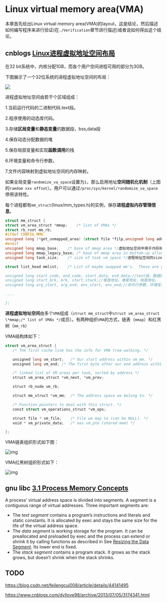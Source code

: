 # Linux virtual memory area(VMA)

本章首先给出Linux virtual memory area(VMA)的layout，这是结论，然后描述如何编写程序来进行验证(在`./Verification`章节进行描述)或者说如何得出这个结论。

## cnblogs [Linux进程虚拟地址空间布局](http://www.cnblogs.com/fellow1988/p/6220710.html)

在32 bit系统中，内核分配1GB，而各个用户空间进程可用的部分为3GB。

下图展示了一个32位系统的进程虚拟地址空间的布局：

![](https://images2015.cnblogs.com/blog/709240/201612/709240-20161226184059898-719651798.png)

进程虚拟地址空间由若干个区域组成：

1.当前运行代码的二进制代码.text段。

2.程序使用的动态库代码。

3.存储**区局变量**和**静态变量**的数据段，bss,data段

4.保存动态分配数据的堆

5.保存局部变量和实现**函数调用**的栈

6.环境变量和命令行参数。

7.文件内容映射到虚拟地址空间的内存映射。

如果全局变量`randomize_va_space`设置为`1`，那么启用地址**空间随机化机制**（上图的`ramdom xxx offset`）。用户可以通过`/proc/sys/kernel/randomize_va_space`停用该特性。

每个进程都有`mm_struct`(linux/mm_types.h)的实例，保存**进程虚拟内存管理信息**。

```c
struct mm_struct {
struct vm_area_struct *mmap;	/* list of VMAs */
struct rb_root mm_rb;
#ifdef CONFIG_MMU
unsigned long (*get_unmapped_area) (struct file *filp,unsigned long addr, unsigned long len,unsigned long pgoff, unsigned long flags);
#endif
unsigned long mmap_base;	/* base of mmap area */虚拟地址空间中用于内存映射的起始地址。
unsigned long mmap_legacy_base; /* base of mmap area in bottom-up allocations */
unsigned long task_size;	/* size of task vm space */进程地址空间的size.

struct list_head mmlist;	/* List of maybe swapped mm's.	These are globally strung

unsigned long start_code, end_code, start_data, end_data;//text段，数据段的起始地址和终止地址
unsigned long start_brk, brk, start_stack;//堆首地址，堆尾地址，栈首地址。
unsigned long arg_start, arg_end, env_start, env_end;//命令行参数，环境变量的起始地址和终止地址

....

};
```

**进程虚拟地址空间**由多个`VMA`组成（`struct mm_struct`中`struct vm_area_struct \*mmap;/* list of VMAs */`成员）。有两种组织`VMA`的方式，链表（`mmap`）和红黑树（`mm_rb`）

VMA结构体如下：

```c
struct vm_area_struct {
　　/* The first cache line has the info for VMA tree walking. */

　　unsigned long vm_start;	/* Our start address within vm_mm. */
　　unsigned long vm_end;	/* The first byte after our end address within vm_mm. */

　　/* linked list of VM areas per task, sorted by address */
　　struct vm_area_struct *vm_next, *vm_prev;

　　struct rb_node vm_rb;

　　struct mm_struct *vm_mm;	/* The address space we belong to. */

　　/* Function pointers to deal with this struct. */
　　const struct vm_operations_struct *vm_ops;

　　struct file * vm_file;	/* File we map to (can be NULL). */
　　void * vm_private_data;	/* was vm_pte (shared mem) */

};
```

VMA链表组织形式如下图：

![img](https://images2015.cnblogs.com/blog/709240/201612/709240-20161225223640698-63997329.png)

 VMA红黑树组织形式如下：

![img](https://images2015.cnblogs.com/blog/709240/201612/709240-20161226185622632-1727321718.png)





## gnu libc [3.1 Process Memory Concepts](https://www.gnu.org/software/libc/manual/html_node/Memory-Concepts.html)

A process’ virtual address space is divided into segments. A segment is a contiguous range of virtual addresses. Three important segments are:

- The *text segment* contains a program’s instructions and literals and static constants. It is allocated by exec and stays the same size for the life of the virtual address space.
- The *data segment* is working storage for the program. It can be preallocated and preloaded by exec and the process can extend or shrink it by calling functions as described in See [Resizing the Data Segment](https://www.gnu.org/software/libc/manual/html_node/Resizing-the-Data-Segment.html). Its lower end is fixed.
- The *stack segment* contains a program stack. It grows as the stack grows, but doesn’t shrink when the stack shrinks.



## TODO

https://blog.csdn.net/feilengcui008/article/details/44141495



https://www.cnblogs.com/dyllove98/archive/2013/07/05/3174341.html
